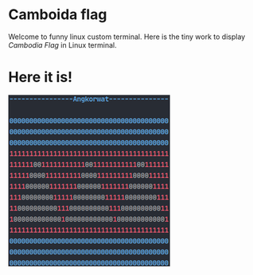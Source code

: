 # Camboida flag
Welcome to funny linux custom terminal. Here is the tiny work to display   *Cambodia Flag* in Linux terminal.

# Here it is!

![dd](Angkorwat.png)
